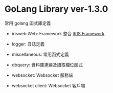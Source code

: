 # GoLang Library ver-1.3.0

常用 golang 函式庫定義

- irisweb Web: Framework 整合 [IRIS Framework](https://iris-go.com/)

- logger: 日誌定義

- miscellaneous: 常用函式定義

- dbquery: 資料庫連線及讀取欄位函式

- websocket: Websocket 服務端

- websocket client: Websocket 客戶端
